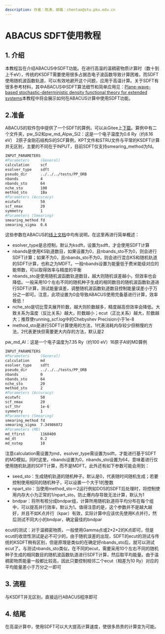```yaml
---
description: 作者：陈涛，邮箱：chentao@stu.pku.edu.cn
---
```


# ABACUS SDFT使用教程

## 1. 介绍

本教程旨在介绍ABACUS中SDFT功能。在进行高温的温稠密物质计算时（数十到上千eV），传统的KSDFT需要使用很多占据态电子波函数导致计算困难，而SDFT使用随机波函数轨道，可以有效地避开这个问题，应用于高温计算。关于SDFT有很多参考材料，其中ABACUS中SDFT算法细节和简单应用见：[Plane-wave-based stochastic-deterministic density functional theory for extended systems](https://doi.org/10.1103/PhysRevB.106.125132)本教程中将会展示如何在ABACUS计算中使用SDFT功能。

## 2.准备

ABACUS的软件包中提供了一个SDFT的算例，可以从Gitee上[下载](https://gitee.com/deepmodeling/abacus-develop/tree/develop/examples/stochastic)。算例中有二个文件夹，pw\_Si2和pw\_md\_Alpw\_Si2：这是一个电子温度为0.6 Ry（约8.16 eV） 2原子金刚石结构Si的SCF算例，KPT文件和STRU文件与平常的KSDFT计算并无区别，主要的不同在于INPUT，目前SDFT仅支持smearing\_method为fd。

```bash
INPUT_PARAMETERS
#Parameters     (General)
calculation     scf
esolver_type    sdft
pseudo_dir      ../../../tests/PP_ORB
nbands          4
nbands_sto      64
nche_sto        100
method_sto      1Ba
#Parameters (Accuracy)
ecutwfc         50
scf_nmax        20
symmetry        1
#Parameters (Smearing)
smearing_method fd
smearing_sigma  0.6
```

这些参数在ABACUS的[线上文档](https://abacus.deepmodeling.com/en/latest/advanced/input\_files/input-main.html#electronic-structure-sdft)中均有说明，在这里再进行简单概述：

* esolver\_type是总控制，默认为ksdft，设置为sdft，才会使用SDFT计算
* nbands是使用KS轨道数目，如果设置为0，且nbands\_sto不为0，则会进行SDFT计算；如果不为0，且nbands\_sto不为0，则会进行混合KS和随机轨道的SDFT计算，也称之为MDFT。一般nbands设置为能量低于费米能级对应的能带数，可以取得效率与精度的平衡
* nbands\_sto是使用随机波函数轨道数目，越大则随机误差越小，但效率也会降低。一般采用10个左右不同的随机种子生成的相同数目的随机波函数轨道进行SDFT计算，测试能量误差，调整随机波函数轨道数目控制能量误差小于万分之一即可。注意，此项设置为0会导致ABACUS使用完备基进行计算，效率极低！
* nche\_sto是切比雪夫展开阶数，越大则阶数越多，精度越高但效率会降低。大致关系为温度（反比关系）越大，阶数越小；ecut（正比关系）越大，阶数越大；推荐使running\_scf.log中的Chebyshev Precision小于1e-8
* method\_sto是进行SDFT计算使用的方法，1代表消耗内存较少但稍慢的方法，2代表更快但需要更大内存的方法，默认是2

pw\_md\_Al：这是一个电子温度为7.35 Ry（约100 eV）16原子Al的MD算例

```bash
INPUT_PARAMETERS
#Parameters     (General)
calculation     md
esolver_type    sdft
pseudo_dir      ../../../tests/PP_ORB
nbands          0
nbands_sto      64
nche_sto        20
method_sto      2
#Parameters (Accuracy)
ecutwfc         50
scf_nmax        20
scf_thr         1e-6
symmetry        1
#Parameters (Smearing)
smearing_method fd
smearing_sigma  7.34986072
#Parameters (MD)
md_tfirst       1160400
md_dt           0.2
md_nstep        10
```

注意calculation需设置为md，esolver\_type需设置为sdft，才能进行基于SDFT的MD模拟。同时这里，nbands设置为0，nbands\_sto设置为64，意味着进行仅使用随机轨道的SDFT计算，而不是MDFT。此外还有如下参数可能会用到：

* seed\_sto：生成随机轨道的随机种子。默认是0，代表随时间随机生成；若要控制使用相同的随机种子，可以设置一个大于1的整数
* npart\_sto：当使用method\_sto＝2运行例如DOS的SDFT后处理时，将控制使用内存大小为正常的1/npart\_sto，防止爆内存导致无法计算，默认为1
* bndpar：将所有核分成bndpar组，计算所用随机轨道将平均分布在每个组中，可以提高并行效率，默认为1。值得注意的是，这个参数并不是越大越好，并且不如K点并行（kpar）有效，实际计算中应该优先使用K点并行，然后测试不同大小的bndpar，确定最佳的bndpar

ecut的测试：对于温稠密物质，一般使用Gamma点或2\*2\*2的K点即可，但是ecut的收敛性测试是必不可少的，由于随机误差的出现，SDFT的ecut的测试与传统的KSDFT稍有区别，但是原理是类似的在确定好nbands\_sto后，就可以测试ecut了。与测试nbands\_sto类似，在不同的ecut，需要采用10个左右不同的随机种子生成的相同数目的随机波函数轨道进行SDFT计算，然后取平均能量。由于温稠密物质能量一般都比较高，因此只要控制相邻二个ecut（相差为10 Ry）对应的平均能量差小于万分之一即可

## 3. 流程

与KSDFT并无区别，直接运行ABACUS程序即可

## 4. 结尾

在高温计算中，使用SDFT可以大大提高计算速度，使很多昂贵的计算变为可能。
